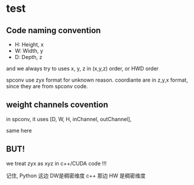 
# test

## Code naming convention

- H: Height, x
- W: Width, y
- D: Depth, z

and we always try to uses x, y, z  in (x,y,z) order, or  HWD order

spconv use zyx format for unknown reason.
coordiante are in z,y,x format,  since they are from spconv code.

## weight channels covention

in spconv, it uses [D, W, H, inChannel, outChannel],

same here


## BUT!

we treat zyx as xyz in c++/CUDA code !!!

记住, Python 这边 DW是稠密维度
c++ 那边 HW 是稠密维度